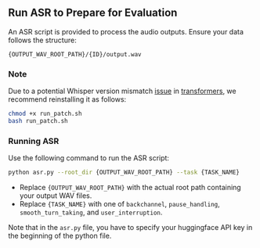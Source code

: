 ## Run ASR to Prepare for Evaluation
An ASR script is provided to process the audio outputs. Ensure your data follows the structure:
```
{OUTPUT_WAV_ROOT_PATH}/{ID}/output.wav
```

### Note
Due to a potential Whisper version mismatch [issue](https://github.com/nyrahealth/CrisperWhisper/issues/4) in [transformers](https://github.com/huggingface/transformers), we recommend reinstalling it as follows:
``` bash
chmod +x run_patch.sh
bash run_patch.sh
```

### Running ASR

Use the following command to run the ASR script:

```bash
python asr.py --root_dir {OUTPUT_WAV_ROOT_PATH} --task {TASK_NAME}
```

- Replace `{OUTPUT_WAV_ROOT_PATH}` with the actual root path containing your output WAV files.
- Replace `{TASK_NAME}` with one of `backchannel`, `pause_handling`, `smooth_turn_taking`, and `user_interruption`.


Note that in the `asr.py` file, you have to specify your huggingface API key in the beginning of the python file.
